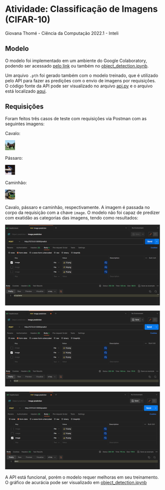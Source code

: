 # Atividade: Classificação de Imagens (CIFAR-10)

Giovana Thomé - Ciência da Computação 2022.1 - Inteli

## Modelo

O modelo foi implementado em um ambiente do Google Colaboratory, podendo ser acessado [pelo link](https://colab.research.google.com/drive/1XdJRL_QF0Gyb_bCkFBPpwR-Sel2svFBK?usp=sharing) ou também no [object_detection.ipynb](./object_recognizer.ipynb).

Um arquivo `.pth` foi gerado também com o modelo treinado, que é utilizado pelo API para fazer as predições com o envio de imagens por requisições. O código fonte da API pode ser visualizado no arquivo [api.py](./api.py) e o arquivo está localizado [aqui](./cifar10_model2024-05-27%2001_13_44.746601.pth).

## Requisições

Foram feitos três casos de teste com requisições via Postman com as seguintes imagens:

Cavalo:

![cavalo](./img/13.png)

Pássaro:

![pássaro](./img/14.png)

Caminhão:

![caminhão](./img/15.png)

Cavalo, pássaro e caminhão, respectivamente. A imagem é passada no corpo da requisição com a chave `image`. O modelo não foi capaz de predizer com exatidão as categorias das imagens, tendo como resultados:

![13](./img/result13.png)

![14](./img/result14.png)

![15](./img/result15.png)

A API está funcional, porém o modelo requer melhoras em seu treinamento. O gráfico de acurácia pode ser visualizado em [object_detection.ipynb](./object_recognizer.ipynb)
